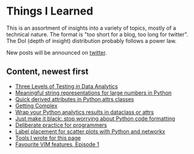 # Things I Learned

This is an assortment of insights into a variety of topics, mostly of a technical nature. The format is "too short for a blog, too long for twitter". The DoI (depth of insight) distribution probably follows a power law.

New posts will be announced on [twitter](https://twitter.com/EberhardHansis).

## Content, newest first

* [Three Levels of Testing in Data Analytics](pages/three_levels_analytics_testing.md)
* [Meaningful string representations for large numbers in Python](pages/sround.md)
* [Quick derived attributes in Python attrs classes](pages/derived_attrib.md)
* [Getting Complex](pages/complexity.md)
* [Wrap your Python analytics results in dataclass or attrs](pages/attrs_dataclasses_results.md)
* [Just make it black: stop worrying about Python code formatting](pages/black_python.md)
* [Deliberate practice for programmers](pages/deliberate_practice_programmers.md)
* [Label placement for scatter plots with Python and networkx](pages/scatter_label_placement.md)
* [Tools I wrote for this page](pages/til_tooling.md)
* [Favourite VIM features, Episode 1](pages/favourite-vim-1.md)



